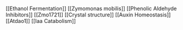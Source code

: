 [[Ethanol Fermentation]]
[[Zymomonas mobilis]]
[[Phenolic Aldehyde Inhibitors]]
[[Zmo1721]]
[[Crystal structure]]
[[Auxin Homeostasis]]
[[Atdao1]]
[[Iaa Catabolism]]
